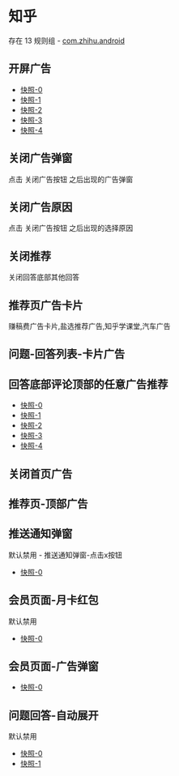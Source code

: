 # 知乎

存在 13 规则组 - [com.zhihu.android](/src/apps/com.zhihu.android.ts)

## 开屏广告

- [快照-0](https://gkd-kit.gitee.io/import/12707641)
- [快照-1](https://i.gkd.li/import/12841423)
- [快照-2](https://gkd-kit.gitee.io/import/12883329)
- [快照-3](https://gkd-kit.gitee.io/import/12899263)
- [快照-4](https://gkd-kit.gitee.io/import/12981146)

## 关闭广告弹窗

点击 关闭广告按钮 之后出现的广告弹窗

## 关闭广告原因

点击 关闭广告按钮 之后出现的选择原因

## 关闭推荐

关闭回答底部其他回答

## 推荐页广告卡片

赚稿费广告卡片,盐选推荐广告,知乎学课堂,汽车广告

## 问题-回答列表-卡片广告

## 回答底部评论顶部的任意广告推荐

- [快照-0](https://gkd-kit.gitee.io/import/12864109)
- [快照-1](https://gkd-kit.gitee.io/import/12647617)
- [快照-2](https://gkd-kit.gitee.io/import/12647659)
- [快照-3](https://gkd-kit.gitee.io/import/12647525)
- [快照-4](https://gkd-kit.gitee.io/import/12647541)

## 关闭首页广告

## 推荐页-顶部广告

## 推送通知弹窗

默认禁用 - 推送通知弹窗-点击x按钮

- [快照-0](https://gkd-kit.gitee.io/import/12647583)

## 会员页面-月卡红包

默认禁用

- [快照-0](https://gkd-kit.gitee.io/import/12647421)

## 会员页面-广告弹窗

- [快照-0](https://gkd-kit.gitee.io/import/12707676)

## 问题回答-自动展开

默认禁用

- [快照-0](https://gkd-kit.gitee.io/import/12647688)
- [快照-1](https://gkd-kit.gitee.io/import/12707687)
